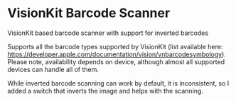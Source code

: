 # VisionKit Barcode Scanner
VisionKit based barcode scanner with support for inverted barcodes

Supports all the barcode types supported by VisionKit (list available here: https://developer.apple.com/documentation/vision/vnbarcodesymbology). Please note, availability depends on device, although almost all supported devices can handle all of them.

While inverted barcode scanning can work by default, it is inconsistent, so I added a switch that inverts the image and helps with the scanning.
